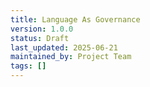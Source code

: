 ```yaml
---
title: Language As Governance
version: 1.0.0
status: Draft
last_updated: 2025-06-21
maintained_by: Project Team
tags: []
---
```

